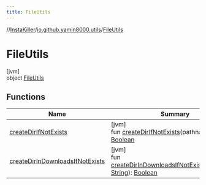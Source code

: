 ```yaml
---
title: FileUtils
---
```

//[InstaKiller](../../../index.html)/[io.github.yamin8000.utils](../index.html)/[FileUtils](index.html)



# FileUtils



[jvm]\
object [FileUtils](index.html)



## Functions


| Name | Summary |
|---|---|
| [createDirIfNotExists](create-dir-if-not-exists.html) | [jvm]<br>fun [createDirIfNotExists](create-dir-if-not-exists.html)(pathname: [String](https://kotlinlang.org/api/latest/jvm/stdlib/kotlin/-string/index.html)): [Boolean](https://kotlinlang.org/api/latest/jvm/stdlib/kotlin/-boolean/index.html) |
| [createDirInDownloadsIfNotExists](create-dir-in-downloads-if-not-exists.html) | [jvm]<br>fun [createDirInDownloadsIfNotExists](create-dir-in-downloads-if-not-exists.html)(pathname: [String](https://kotlinlang.org/api/latest/jvm/stdlib/kotlin/-string/index.html)): [Boolean](https://kotlinlang.org/api/latest/jvm/stdlib/kotlin/-boolean/index.html) |

